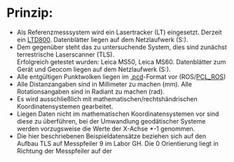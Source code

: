 # Prinzip:



* Als Referenzmesssystem wird ein Lasertracker (LT) eingesetzt. Derzeit ein [LTD800](https://w3.leica-geosystems.com/media/new/product_solution/Ref64_LTD700_800_Data_sheet.pdf). Datenblätter liegen auf dem Netzlaufwerk (S:).
* Dem gegenüber steht das zu untersuchende System, dies sind zunächst terrestrische Laserscanner (TLS).  
Erfolgreich getestet wurden: Leica MS50, Leica MS60. Datenblätter zum Gerät und Geocom liegen auf dem Netzlaufwerk (S:).
* Alle entgültigen Punktwolken liegen im [.pcd](https://pointclouds.org/documentation/tutorials/pcd_file_format.html#)-Format vor (ROS/[PCL_ROS](http://wiki.ros.org/pcl_ros))
* Alle Distanzangaben sind in Millimeter zu machen (mm). Alle Rotationsangaben sind in Radiant zu machen (rad).
* Es wird ausschließlich mit mathematischen/rechtshändrischen Koordinatensystemen gearbeitet.
* Liegen Daten nicht im mathematischen Koordinatensystemen vor sind diese zu überführen, bei der Umwandlung geodätischer Systeme werden vorzugsweise die Werte der X-Achse \*-1 genommen. 
* Die hier beschriebenen Beispieldatensätze beziehen sich auf den Aufbau TLS auf Messpfeiler 9 im Labor GH. Die 0 Orientierung liegt in Richtung der Messpfeiler auf der 
